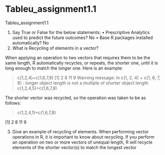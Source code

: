 # Tableu_assignment1.1
Tableu_assignment1.1
1. Say True or False for the below statements:
• Prescriptive Analytics used to predict the future outcomes? No
• Base R packages installed automatically? No
2. What is Recycling of elements in a vector?

When applying an operation to two vectors that requires them to be the same length, R automatically recycles, or repeats, the shorter one, until it is long enough to match the longer one. Here is an example:
> c(1,2,4)+c(1,6,7,8)
[1]  2  8 11  9
Warning message:
In c(1, 2, 4) + c(1, 6, 7, 8) :
  longer object length is not a multiple of shorter object length
> c(1,2,4,5)+c(1,6,7,8)

The shorter vector was recycled, so the operation was taken to be as follows:
> c(1,2,4,1)+c(1,6,7,8)

[1]  2  8 11  9

3. Give an example of recycling of elements.
When performing vector operations in R, it is important to know about recycling. If you perform an operation on two or more vectors of unequal length, R will recycle elements of the shorter vector(s) to match the longest vector
